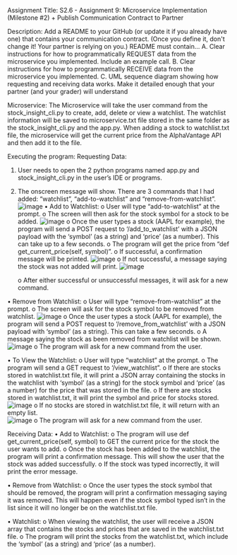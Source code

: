 Assignment Title:
S2.6 - Assignment 9: Microservice Implementation (Milestone #2) + Publish Communication Contract to Partner

Description:
Add a README to your GitHub (or update it if you already have one) that contains your communication contract. (Once you define it, don't change it! Your partner is relying on you.) README must contain...
    A.	Clear instructions for how to programmatically REQUEST data from the microservice you implemented. Include an example call.
    B.	Clear instructions for how to programmatically RECEIVE data from the microservice you implemented.
    C.	UML sequence diagram showing how requesting and receiving data works. Make it detailed enough that your partner (and your grader)             will understand

Microservice:
The Microservice will take the user command from the stock_insight_cli.py to create, add, delete or view a watchlist. The watchlist information will be saved to microservice.txt file stored in the same folder as the stock_insight_cli.py and the app.py. When adding a stock to watchlist.txt file, the microservice will get the current price from the AlphaVantage API and then add it to the file.

Executing the program:
Requesting Data:
1.	User needs to open the 2 python programs named app.py and stock_insight_cli.py in the user’s IDE or programs.
2.	The onscreen message will show. There are 3 commands that I had added: “watchlist”, “add-to-watchlist” and “remove-from-watchlist”.
   ![image](https://github.com/Sirryda/CS361-Joshua/assets/1214872/df852a81-8b0c-46ed-acf2-210b35d6ef17)
•	 Add to Watchlist:
    o	User will type “add-to-watchlist” at the prompt.
    o	The screen will then ask for the stock symbol for a stock to be added.
      ![image](https://github.com/Sirryda/CS361-Joshua/assets/1214872/84958d37-51d5-406d-9687-5864c71b3902)
    o	Once the user types a stock (AAPL for example), the program will send a POST request to ‘/add_to_watchlist’ with a JSON payload with         the ‘symbol’ (as a string) and ‘price’ (as a number). This can take up to a few seconds. 
    o	The program will get the price from “def get_current_price(self, symbol)”.
    o	If successful, a confirmation message will be printed.
     ![image](https://github.com/Sirryda/CS361-Joshua/assets/1214872/a805ed56-b866-4895-a315-023b1ee4190b)
    o	If not successful, a message saying the stock was not added will print.
     ![image](https://github.com/Sirryda/CS361-Joshua/assets/1214872/d2e4cab7-04cd-4971-8d66-f1c5c34677ff)

    o	After either successful or unsuccessful messages, it will ask for a new command.

•	Remove from Watchlist:
    o	User will type “remove-from-watchlist” at the prompt.
    o	The screen will ask for the stock symbol to be removed from watchlist.
     ![image](https://github.com/Sirryda/CS361-Joshua/assets/1214872/6d065754-ed15-4f8c-a784-b8a1f29032ad)
    o	Once the user types a stock (AAPL for example), the program will send a POST request to ‘/remove_from_watchlist’ with a JSON payload with ‘symbol’ (as a string). This can take a few seconds.
    o	A message saying the stock as been removed from watchlist will be shown.
     ![image](https://github.com/Sirryda/CS361-Joshua/assets/1214872/37b705b9-5b20-4715-8738-8ad0f74046cf)
    o	The program will ask for a new command from the user.

•	To View the Watchlist:
    o	User will type “watchlist” at the prompt.
    o	The program will send a GET request to ‘/view_watchlist”.
    o	If there are stocks stored in watchlist.txt file, it will print a JSON array containing the stocks in the watchlist with ‘symbol’ (as a string) for the stock symbol and ‘price’ (as a number) for the price that was stored in the file.
    o	If there are stocks stored in watchlist.txt, it will print the symbol and price for stocks stored.
     ![image](https://github.com/Sirryda/CS361-Joshua/assets/1214872/af6c38d7-e94f-47c2-8856-28eca827cb97)
    o	If no stocks are stored in watchlist.txt file, it will return with an empty list.  
    ![image](https://github.com/Sirryda/CS361-Joshua/assets/1214872/2fc5f70b-7672-41c7-98af-416c9108f8c2)
    o	The program will ask for a new command from the user.

Receiving Data:
•	Add to Watchlist:
    o	The program will use def get_current_price(self, symbol) to GET the current price for the stock the user wants to add.
    o	Once the stock has been added to the watchlist, the program will print a confirmation message. This will show the user that the stock was added successfully.
    o	If the stock was typed incorrectly, it will print the error message.

•	Remove from Watchlist:
    o	Once the user types the stock symbol that should be removed, the program will print a confirmation messaging saying it was removed.          This will happen even if the stock symbol typed isn’t in the list since it will no longer be on the watchlist.txt file.


•	Watchlist:
    o	When viewing the watchlist, the user will receive a JSON array that contains the stocks and prices that are saved in the watchlist.txt file.
    o	The program will print the stocks from the watchlist.txt, which include the ‘symbol’ (as a string) and ‘price’ (as a number).
